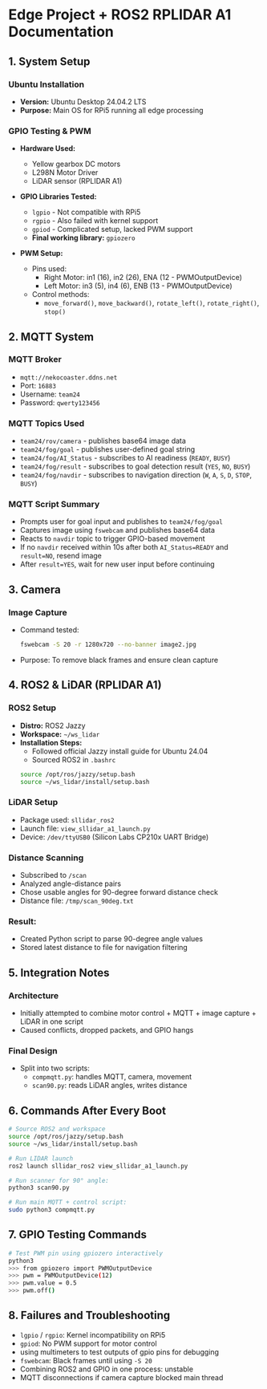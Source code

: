 # Edge Project + ROS2 RPLIDAR A1 Documentation

## 1. System Setup

### Ubuntu Installation
- **Version:** Ubuntu Desktop 24.04.2 LTS
- **Purpose:** Main OS for RPi5 running all edge processing

### GPIO Testing & PWM
- **Hardware Used:**
  - Yellow gearbox DC motors
  - L298N Motor Driver
  - LiDAR sensor (RPLIDAR A1)

- **GPIO Libraries Tested:**
  - `lgpio` - Not compatible with RPi5
  - `rgpio` - Also failed with kernel support
  - `gpiod` - Complicated setup, lacked PWM support
  - **Final working library:** `gpiozero`

- **PWM Setup:**
  - Pins used:
    - Right Motor: in1 (16), in2 (26), ENA (12 - PWMOutputDevice)
    - Left Motor: in3 (5), in4 (6), ENB (13 - PWMOutputDevice)
  - Control methods:
    - `move_forward()`, `move_backward()`, `rotate_left()`, `rotate_right()`, `stop()`

## 2. MQTT System

### MQTT Broker
- `mqtt://nekocoaster.ddns.net`
- Port: `16883`
- Username: `team24`
- Password: `qwerty123456`

### MQTT Topics Used
- `team24/rov/camera` - publishes base64 image data
- `team24/fog/goal` - publishes user-defined goal string
- `team24/fog/AI_Status` - subscribes to AI readiness (`READY`, `BUSY`)
- `team24/fog/result` - subscribes to goal detection result (`YES`, `NO`, `BUSY`)
- `team24/fog/navdir` - subscribes to navigation direction (`W`, `A`, `S`, `D`, `STOP`, `BUSY`)

### MQTT Script Summary
- Prompts user for goal input and publishes to `team24/fog/goal`
- Captures image using `fswebcam` and publishes base64 data
- Reacts to `navdir` topic to trigger GPIO-based movement
- If no `navdir` received within 10s after both `AI_Status=READY` and `result=NO`, resend image
- After `result=YES`, wait for new user input before continuing

## 3. Camera

### Image Capture
- Command tested:
  ```bash
  fswebcam -S 20 -r 1280x720 --no-banner image2.jpg
  ```
- Purpose: To remove black frames and ensure clean capture

## 4. ROS2 & LiDAR (RPLIDAR A1)

### ROS2 Setup
- **Distro:** ROS2 Jazzy
- **Workspace:** `~/ws_lidar`
- **Installation Steps:**
  - Followed official Jazzy install guide for Ubuntu 24.04
  - Sourced ROS2 in `.bashrc`
  ```bash
  source /opt/ros/jazzy/setup.bash
  source ~/ws_lidar/install/setup.bash
  ```

### LiDAR Setup
- Package used: `sllidar_ros2`
- Launch file: `view_sllidar_a1_launch.py`
- Device: `/dev/ttyUSB0` (Silicon Labs CP210x UART Bridge)

### Distance Scanning
- Subscribed to `/scan`
- Analyzed angle-distance pairs
- Chose usable angles for 90-degree forward distance check
- Distance file: `/tmp/scan_90deg.txt`

### Result:
- Created Python script to parse 90-degree angle values
- Stored latest distance to file for navigation filtering

## 5. Integration Notes

### Architecture
- Initially attempted to combine motor control + MQTT + image capture + LiDAR in one script
- Caused conflicts, dropped packets, and GPIO hangs

### Final Design
- Split into two scripts:
  - `compmqtt.py`: handles MQTT, camera, movement
  - `scan90.py`: reads LiDAR angles, writes distance

## 6. Commands After Every Boot

```bash
# Source ROS2 and workspace
source /opt/ros/jazzy/setup.bash
source ~/ws_lidar/install/setup.bash

# Run LIDAR launch
ros2 launch sllidar_ros2 view_sllidar_a1_launch.py

# Run scanner for 90° angle:
python3 scan90.py

# Run main MQTT + control script:
sudo python3 compmqtt.py
```

## 7. GPIO Testing Commands

```bash
# Test PWM pin using gpiozero interactively
python3
>>> from gpiozero import PWMOutputDevice
>>> pwm = PWMOutputDevice(12)
>>> pwm.value = 0.5
>>> pwm.off()
```

## 8. Failures and Troubleshooting
- `lgpio` / `rgpio`: Kernel incompatibility on RPi5
- `gpiod`: No PWM support for motor control
- using multimeters to test outputs of gpio pins for debugging
- `fswebcam`: Black frames until using `-S 20`
- Combining ROS2 and GPIO in one process: unstable
- MQTT disconnections if camera capture blocked main thread
